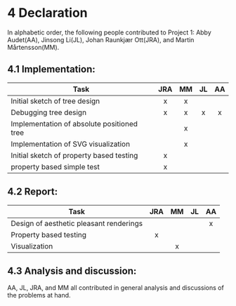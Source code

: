 # 4   Declaration
In alphabetic order, the following people contributed to Project 1:
Abby Audet(AA), Jinsong Li(JL), Johan Raunkjær Ott(JRA), and Martin Mårtensson(MM).

## 4.1   Implementation:

| **Task**                                   | JRA |  MM |  JL |  AA |
| ------------------------------------------ | :-: | :-: | :-: | :-: |
| Initial sketch of tree design              | x   |  x  |     |     |
| Debugging tree design                      | x   |  x  |  x  |  x  |
| Implementation of absolute positioned tree |     |  x  |     |     |
| Implementation of SVG visualization        |     |  x  |     |     |
| Initial sketch of property based testing   | x   |     |     |     |
| property based simple test                 | x   |     |     |     |

## 4.2   Report:

| **Task**                                | JRA | MM  | JL  |  AA |
| --------------------------------------- | :-: | :-: | :-: | :-: |   
| Design of aesthetic pleasant renderings |     |     |     |  x  |   
| Property based testing                  | x   |     |     |     |
| Visualization                           |     |  x  |     |     |

## 4.3   Analysis and discussion:
AA, JL, JRA, and MM all contributed in general analysis and discussions of the problems at hand.


